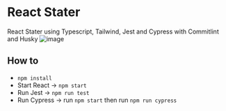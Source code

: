 # React Stater
React Stater using Typescript, Tailwind, Jest and Cypress with Commitlint and Husky
![image](https://user-images.githubusercontent.com/52363719/205954510-c9e4bbf3-ea4c-409e-8de6-395f9bdcea42.png)

## How to
- `` npm install ``
- Start React -> ``npm start``
- Run Jest -> ``npm run test``
- Run Cypress -> run ``npm start`` then run ``npm run cypress`` 



